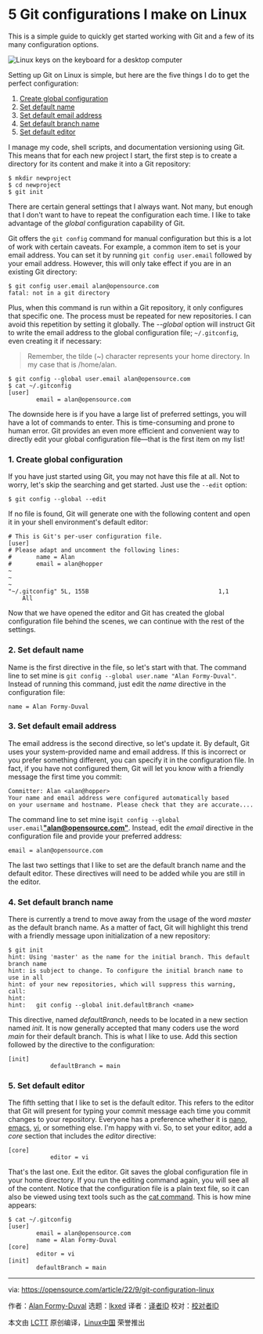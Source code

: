 [#]: subject: "5 Git configurations I make on Linux"
[#]: via: "https://opensource.com/article/22/9/git-configuration-linux"
[#]: author: "Alan Formy-Duval https://opensource.com/users/alanfdoss"
[#]: collector: "lkxed"
[#]: translator: " "
[#]: reviewer: " "
[#]: publisher: " "
[#]: url: " "

5 Git configurations I make on Linux
======
This is a simple guide to quickly get started working with Git and a few of its many configuration options.

![Linux keys on the keyboard for a desktop computer][1]

Setting up Git on Linux is simple, but here are the five things I do to get the perfect configuration:

1. [Create global configuration][2]
2. [Set default name][3]
3. [Set default email address][4]
4. [Set default branch name][5]
5. [Set default editor][6]

I manage my code, shell scripts, and documentation versioning using Git. This means that for each new project I start, the first step is to create a directory for its content and make it into a Git repository:

```
$ mkdir newproject
$ cd newproject
$ git init
```

There are certain general settings that I always want. Not many, but enough that I don't want to have to repeat the configuration each time. I like to take advantage of the *global* configuration capability of Git.

Git offers the `git config` command for manual configuration but this is a lot of work with certain caveats. For example, a common item to set is your email address. You can set it by running `git config user.email` followed by your email address. However, this will only take effect if you are in an existing Git directory:

```
$ git config user.email alan@opensource.com
fatal: not in a git directory
```

Plus, when this command is run within a Git repository, it only configures that specific one. The process must be repeated for new repositories. I can avoid this repetition by setting it globally. The *--global* option will instruct Git to write the email address to the global configuration file; `~/.gitconfig`, even creating it if necessary:

> Remember, the tilde (~) character represents your home directory. In my case that is /home/alan.

```
$ git config --global user.email alan@opensource.com
$ cat ~/.gitconfig
[user]
        email = alan@opensource.com
```

The downside here is if you have a large list of preferred settings, you will have a lot of commands to enter. This is time-consuming and prone to human error. Git provides an even more efficient and convenient way to directly edit your global configuration file—that is the first item on my list!

### 1. Create global configuration

If you have just started using Git, you may not have this file at all. Not to worry, let's skip the searching and get started. Just use the `--edit` option:

```
$ git config --global --edit
```

If no file is found, Git will generate one with the following content and open it in your shell environment's default editor:

```
# This is Git's per-user configuration file.
[user]
# Please adapt and uncomment the following lines:
#       name = Alan
#       email = alan@hopper
~
~
~
"~/.gitconfig" 5L, 155B                                     1,1           All
```

Now that we have opened the editor and Git has created the global configuration file behind the scenes, we can continue with the rest of the settings.

### 2. Set default name

Name is the first directive in the file, so let's start with that. The command line to set mine is `git config --global user.name "Alan Formy-Duval"`. Instead of running this command, just edit the *name* directive in the configuration file:

```
name = Alan Formy-Duval
```

### 3. Set default email address

The email address is the second directive, so let's update it. By default, Git uses your system-provided name and email address. If this is incorrect or you prefer something different, you can specify it in the configuration file. In fact, if you have not configured them, Git will let you know with a friendly message the first time you commit:

```
Committer: Alan <alan@hopper>
Your name and email address were configured automatically based
on your username and hostname. Please check that they are accurate....
```

The command line to set mine is`git config --global user.email`**["alan@opensource.com"][7]**. Instead, edit the *email* directive in the configuration file and provide your preferred address:

```
email = alan@opensource.com
```

The last two settings that I like to set are the default branch name and the default editor. These directives will need to be added while you are still in the editor.

### 4. Set default branch name

There is currently a trend to move away from the usage of the word *master* as the default branch name. As a matter of fact, Git will highlight this trend with a friendly message upon initialization of a new repository:

```
$ git init
hint: Using 'master' as the name for the initial branch. This default branch name
hint: is subject to change. To configure the initial branch name to use in all
hint: of your new repositories, which will suppress this warning, call:
hint:
hint:   git config --global init.defaultBranch <name>
```

This directive, named *defaultBranch*, needs to be located in a new section named *init*. It is now generally accepted that many coders use the word *main* for their default branch. This is what I like to use. Add this section followed by the directive to the configuration:

```
[init]
            defaultBranch = main
```

### 5. Set default editor

The fifth setting that I like to set is the default editor. This refers to the editor that Git will present for typing your commit message each time you commit changes to your repository. Everyone has a preference whether it is [nano][8], [emacs][9], [vi][10], or something else. I'm happy with vi. So, to set your editor, add a *core* section that includes the *editor* directive:

```
[core]
            editor = vi
```

That's the last one. Exit the editor. Git saves the global configuration file in your home directory. If you run the editing command again, you will see all of the content. Notice that the configuration file is a plain text file, so it can also be viewed using text tools such as the [cat command][11]. This is how mine appears:

```
$ cat ~/.gitconfig
[user]
        email = alan@opensource.com
        name = Alan Formy-Duval
[core]
        editor = vi
[init]
        defaultBranch = main
```

--------------------------------------------------------------------------------

via: https://opensource.com/article/22/9/git-configuration-linux

作者：[Alan Formy-Duval][a]
选题：[lkxed][b]
译者：[译者ID](https://github.com/译者ID)
校对：[校对者ID](https://github.com/校对者ID)

本文由 [LCTT](https://github.com/LCTT/TranslateProject) 原创编译，[Linux中国](https://linux.cn/) 荣誉推出

[a]: https://opensource.com/users/alanfdoss
[b]: https://github.com/lkxed
[1]: https://opensource.com/sites/default/files/lead-images/linux_keyboard_desktop.png
[2]: https://opensource.com/article/22/9/git-configuration-linux#create-global-configuration
[3]: https://opensource.com/article/22/9/git-configuration-linux#set-default-name
[4]: https://opensource.com/article/22/9/git-configuration-linux#set-default-email-address
[5]: https://opensource.com/article/22/9/git-configuration-linux#set-default-branch-name
[6]: https://opensource.com/article/22/9/git-configuration-linux#set-default-editor
[7]: https://opensource.com/mailto:alan@opensource.com
[8]: https://opensource.com/article/20/12/gnu-nano
[9]: https://opensource.com/resources/what-emacs
[10]: https://opensource.com/article/19/3/getting-started-vim
[11]: https://opensource.com/article/19/2/getting-started-cat-command
